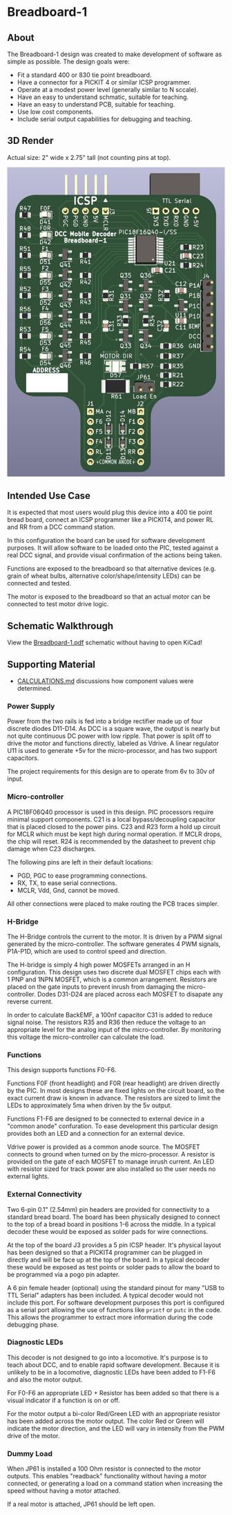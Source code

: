 # Breadboard-1

## About

The Breadboard-1 design was created to make development of software as
simple as possible.  The design goals were:

* Fit a standard 400 or 830 tie point breadboard.
* Have a connector for a PICKIT 4 or similar ICSP programmer.
* Operate at a modest power level (generally similar to N sccale).
* Have an easy to understand schmatic, suitable for teaching.
* Have an easy to understand PCB, suitable for teaching.
* Use low cost components.
* Include serial output capabilities for debugging and teaching.

## 3D Render

Actual size: 2" wide x 2.75" tall (not counting pins at top).

![Breadboard-1 3D Render](Breadboard-1.jpg)

## Intended Use Case

It is expected that most users would plug this device into a 400 tie point bread board,
connect an ICSP programmer like a PICKIT4, and power RL and RR from a DCC command station.

In this configuration the board can be used for software development purposes.  It will
allow software to be loaded onto the PIC, tested against a real DCC signal, and provide
visual confirmation of the actions being taken.

Functions are exposed to the breadboard so that alternative devices (e.g. grain of wheat
bulbs, alternative color/shape/intensity LEDs) can be connected and tested.

The motor is exposed to the breadboard so that an actual motor can be connected to test
motor drive logic.

## Schematic Walkthrough

View the [Breadboard-1.pdf](Breadboard-1.pdf) schematic without having to open KiCad!

## Supporting Material

* [CALCULATIONS.md](CALCULATIONS.md) discussions how component values were determined.
### Power Supply

Power from the two rails is fed into a bridge rectifier made up of
four discrete diodes D11-D14.  As DCC is a square wave, the output
is nearly but not quite continuous DC power with low ripple.  That
power is split off to drive the motor and functions directly, labeled
as Vdrive.  A linear regulator U11 is used to generate +5v for the
micro-processor, and has two support capacitors.

The project requirements for this design are to operate from 6v to 30v
of input.

### Micro-controller

A PIC18F06Q40 processor is used in this design.  PIC processors
require minimal support components.  C21 is a local bypass/decoupling
capacitor that is placed closed to the power pins.  C23 and R23
form a hold up circuit for MCLR which must be kept high during
normal operation.  If MCLR drops, the chip will reset.  R24 is
recommended by the datasheet to prevent chip damage when C23
discharges.

The following pins are left in their default locations:

- PGD, PGC to ease programming connections.
- RX, TX, to ease serial connections.
- MCLR, Vdd, Gnd, cannot be moved.

All other connections were placed to make routing the PCB traces
simpler.


### H-Bridge

The H-Bridge controls the current to the motor.  It is driven by a PWM signal generated
by the micro-controller.  The software generates 4 PWM signals, P1A-P1D, which are used
to control speed and direction.

The H-bridge is simply 4 high power MOSFETs arranged in an H
configuration.  This design uses two discrete dual MOSFET chips
each with 1 PNP and 1NPN MOSFET, which is a common arrangement.
Resistors are placed on the gate inputs to prevent inrush from
damaging the micro-controller. Dodes D31-D24 are placed across each
MOSFET to disapate any reverse current.

In order to calculate BackEMF, a 100nf capacitor C31 is added to
reduce signal noise.  The resistors R35 and R36 then reduce the
voltage to an appropriate level for the analog input of the
micro-controller.  By monitoring this voltage the micro-controller
can calculate the load.

### Functions

This design supports functions F0-F6.

Functions F0F (front headlight) and F0R (rear headlight) are driven directly by the PIC.
In most designs these are fixed lights on the circuit board, so the exact current draw is
known in advance.  The resistors are sized to limit the LEDs to approximately 5ma when
driven by the 5v output.

Functions F1-F6 are designed to be connected to external device in a "common anode"
confuration.  To ease development this particular design provides both an LED and a 
connection for an external device.

Vdrive power is provided as a common anode source.  The MOSFET connects to ground when turned
on by the micro-processor.  A resistor is provided on the gate of each MOSFET to manage
inrush current.  An LED with resistor sized for track power are also installed so the
user needs no external lights.

### External Connectivity

Two 6-pin 0.1" (2.54mm) pin headers are provided for connectivity to a standard bread board.
The board has been physically designed to connect to the top of a bread board in positions
1-6 across the middle.  In a typical decoder these would be exposed as solder pads for wire
connections.

At the top of the board J3 provides a 5 pin ICSP header.  It's physical layout has been
designed so that a PICKIT4 programmer can be plugged in directly and will be face up at
the top of the board.  In a typical decoder these would be exposed as test points or solder
pads to allow the board to be programmed via a pogo pin adapter.

A 6 pin female header (optional) using the standard pinout for many
"USB to TTL Serial" adapters has been included.  A typical decoder
would not include this port. For software development purposes this
port is configured as a serial port allowing the use of functions
like `printf` or `putc` in the code.  This allows the programmer
to extract more information during the code debugging phase.

### Diagnostic LEDs

This decoder is not designed to go into a locomotive.  It's purpose
is to teach about DCC, and to enable rapid software development.
Because it is unlikely to be in a locomotive, diagnostic LEDs have
been added to F1-F6 and also the motor output.

For F0-F6 an appropriate LED + Resistor has been added so that there
is a visual indicator if a function is on or off.

For the motor output a bi-color Red/Green LED with an appropriate
resistor has been added across the motor output.  The color Red or
Green will indicate the motor direction, and the LED will vary in
intensity from the PWM drive of the motor.

### Dummy Load

When JP61 is installed a 100 Ohm resistor is connected to the motor outputs.  This
enables "readback" functionality without having a motor connected, or generating a
load on a command station when increasing the speed without having a motor attached.

If a real motor is attached, JP61 should be left open.
